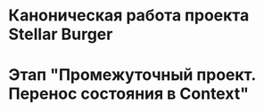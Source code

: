 # Каноническая работа проекта Stellar Burger 
# Этап "Промежуточный проект. Перенос состояния в Context"
